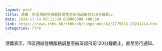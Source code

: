 ```yaml
---
layout: post
title: 港鐵：市區預辦登機服務調整至航班起飛前120分鐘截止
date: 2024-11-14 06:11:08.000000000 +08:00
link: https://news.rthk.hk/rthk/ch/component/k2/1779015-20241114.htm
categories: rthk
---
```


港鐵表示，市區預辦登機服務調整至航班起飛前120分鐘截止，直至另行通知。
